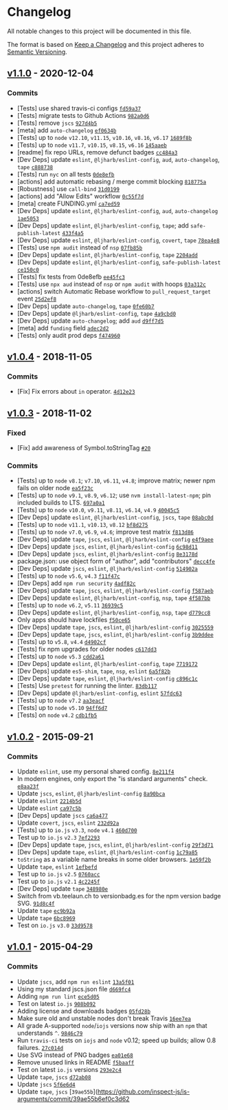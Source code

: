 # Changelog

All notable changes to this project will be documented in this file.

The format is based on [Keep a Changelog](https://keepachangelog.com/en/1.0.0/)
and this project adheres to [Semantic Versioning](https://semver.org/spec/v2.0.0.html).

## [v1.1.0](https://github.com/inspect-js/is-arguments/compare/v1.0.4...v1.1.0) - 2020-12-04

### Commits

- [Tests] use shared travis-ci configs [`fd59a37`](https://github.com/inspect-js/is-arguments/commit/fd59a3779f004f36ea8e5ac90b0de9b97ff60755)
- [Tests] migrate tests to Github Actions [`982a0d6`](https://github.com/inspect-js/is-arguments/commit/982a0d68495b68e2b6ca8f4caa9f8a909ec56755)
- [Tests] remove `jscs` [`927d4b5`](https://github.com/inspect-js/is-arguments/commit/927d4b5c17b12c40f445491e52a11d5bed311ef6)
- [meta] add `auto-changelog` [`ef0634b`](https://github.com/inspect-js/is-arguments/commit/ef0634b0c07a12d9144c4db168cb79963326ec6d)
- [Tests] up to `node` `v12.10`, `v11.15`, `v10.16`, `v8.16`, `v6.17` [`1689f8b`](https://github.com/inspect-js/is-arguments/commit/1689f8bf533c8ab8cd95caf953905e3a204c0cdc)
- [Tests] up to `node` `v11.7`, `v10.15`, `v8.15`, `v6.16` [`145aaeb`](https://github.com/inspect-js/is-arguments/commit/145aaeb5a35e7abd3a8a5c9ec87c6e37f16ed068)
- [readme] fix repo URLs, remove defunct badges [`cc484a3`](https://github.com/inspect-js/is-arguments/commit/cc484a3ae787125eccc30a05c63b7ff6a1581591)
- [Dev Deps] update `eslint`, `@ljharb/eslint-config`, `aud`, `auto-changelog`, `tape` [`c888738`](https://github.com/inspect-js/is-arguments/commit/c888738ef1cf84b973169bbe6219b795de4acfc2)
- [Tests] run `nyc` on all tests [`0de8efb`](https://github.com/inspect-js/is-arguments/commit/0de8efb8091a3dd5708812cd26ad541f7dca773a)
- [actions] add automatic rebasing / merge commit blocking [`818775a`](https://github.com/inspect-js/is-arguments/commit/818775aa0c66064965517be554c3bcc57ec0d721)
- [Robustness] use `call-bind` [`31d0199`](https://github.com/inspect-js/is-arguments/commit/31d0199c1a560f113ff099a2f43068cdfe0af79e)
- [actions] add "Allow Edits" workflow [`0c55f7d`](https://github.com/inspect-js/is-arguments/commit/0c55f7d254ff335291d9cee39501b247f7248fb9)
- [meta] create FUNDING.yml [`ca7ed59`](https://github.com/inspect-js/is-arguments/commit/ca7ed597bac29790ac6233ff1bdff7704b870e96)
- [Dev Deps] update `eslint`, `@ljharb/eslint-config`, `aud`, `auto-changelog` [`1ae5053`](https://github.com/inspect-js/is-arguments/commit/1ae505390efff099c50d0bc786a3ecc8d5303b04)
- [Dev Deps] update `eslint`, `@ljharb/eslint-config`, `tape`; add `safe-publish-latest` [`433f4a5`](https://github.com/inspect-js/is-arguments/commit/433f4a5573810fe689c5e56ad9fe69b6a2229b8c)
- [Dev Deps] update `eslint`, `@ljharb/eslint-config`, `covert`, `tape` [`78ea4e8`](https://github.com/inspect-js/is-arguments/commit/78ea4e8261bc326c1ae7e9e50bb655e8bf128c6b)
- [Tests] use `npm audit` instead of `nsp` [`07fb85b`](https://github.com/inspect-js/is-arguments/commit/07fb85bf396880648c2d4285273968d478df4711)
- [Dev Deps] update `eslint`, `@ljharb/eslint-config`, `tape` [`2204add`](https://github.com/inspect-js/is-arguments/commit/2204add22fcc15b1ee6aaae90578595b4f6d9647)
- [Dev Deps] update `eslint`, `@ljharb/eslint-config`, `safe-publish-latest` [`ce150c0`](https://github.com/inspect-js/is-arguments/commit/ce150c0c47504779ce812b1aefe044fcad1286af)
- [Tests] fix tests from 0de8efb [`ee45fc3`](https://github.com/inspect-js/is-arguments/commit/ee45fc387b655de6feac101c478af111d488e144)
- [Tests] use `npx aud` instead of `nsp` or `npm audit` with hoops [`03a312c`](https://github.com/inspect-js/is-arguments/commit/03a312cdae0aa058cfd094c996acb2af4e785484)
- [actions] switch Automatic Rebase workflow to `pull_request_target` event [`25d2ef8`](https://github.com/inspect-js/is-arguments/commit/25d2ef8da0b90c834d1fa6b83410205832e271d4)
- [Dev Deps] update `auto-changelog`, `tape` [`0fe60b7`](https://github.com/inspect-js/is-arguments/commit/0fe60b74b7f1254c386e14d0ea6d9cc074fdf12c)
- [Dev Deps] update `@ljharb/eslint-config`, `tape` [`4a9cbd0`](https://github.com/inspect-js/is-arguments/commit/4a9cbd0c91fd945ccc97c219d34e0840b0965586)
- [Dev Deps] update `auto-changelog`; add `aud` [`d9ff7d5`](https://github.com/inspect-js/is-arguments/commit/d9ff7d5f521eec5942019b1d7b38ace475da142f)
- [meta] add `funding` field [`adec2d2`](https://github.com/inspect-js/is-arguments/commit/adec2d293022ee3ec87479eaeae81bfec1ea1b18)
- [Tests] only audit prod deps [`f474960`](https://github.com/inspect-js/is-arguments/commit/f474960795eeb6087fc79eed8b787aa067b22ab1)

## [v1.0.4](https://github.com/inspect-js/is-arguments/compare/v1.0.3...v1.0.4) - 2018-11-05

### Commits

- [Fix] Fix errors about `in` operator. [`4d12e23`](https://github.com/inspect-js/is-arguments/commit/4d12e23fab8701207b7715fe7502db35c6edd3dd)

## [v1.0.3](https://github.com/inspect-js/is-arguments/compare/v1.0.2...v1.0.3) - 2018-11-02

### Fixed

- [Fix] add awareness of Symbol.toStringTag [`#20`](https://github.com/inspect-js/is-arguments/issues/20)

### Commits

- [Tests] up to `node` `v8.1`; `v7.10`, `v6.11`, `v4.8`; improve matrix; newer npm fails on older node [`ea5f23c`](https://github.com/inspect-js/is-arguments/commit/ea5f23c322234e18248b0acafe0f45333d5d78ec)
- [Tests] up to `node` `v9.1`, `v8.9`, `v6.12`; use `nvm install-latest-npm`; pin included builds to LTS. [`697a0a1`](https://github.com/inspect-js/is-arguments/commit/697a0a143d3b82f84956e4cca407c7eea228526b)
- [Tests] up to `node` `v10.0`, `v9.11`, `v8.11`, `v6.14`, `v4.9` [`40045c5`](https://github.com/inspect-js/is-arguments/commit/40045c5fe6ebb86f96125da96f7bfb9637579ce4)
- [Dev Deps] update `eslint`, `@ljharb/eslint-config`, `jscs`, `tape` [`08abc0d`](https://github.com/inspect-js/is-arguments/commit/08abc0d2e31c34514a58711f6203e41d06c3b81f)
- [Tests] up to `node` `v11.1`, `v10.13`, `v8.12` [`bf8d275`](https://github.com/inspect-js/is-arguments/commit/bf8d275ecf855c40c9c3f9c3ccf76874d4ce2497)
- [Tests] up to `node` `v7.0`, `v6.9`, `v4.6`; improve test matrix [`f813d86`](https://github.com/inspect-js/is-arguments/commit/f813d86b38f10d2e1f495597ca2a58d25a21339e)
- [Dev Deps] update `tape`, `jscs`, `eslint`, `@ljharb/eslint-config` [`e4f9aee`](https://github.com/inspect-js/is-arguments/commit/e4f9aee64f0f7f2f9d8132992b81d133b5d3c9c7)
- [Dev Deps] update `jscs`, `eslint`, `@ljharb/eslint-config` [`6c98d11`](https://github.com/inspect-js/is-arguments/commit/6c98d1171a043a4ab21d70b813379a4162ac3702)
- [Dev Deps] update `jscs`, `eslint`, `@ljharb/eslint-config` [`8e3178d`](https://github.com/inspect-js/is-arguments/commit/8e3178db172bc3ac889343aa3e38c24cc92aed08)
- package.json: use object form of "author", add "contributors" [`decc4fe`](https://github.com/inspect-js/is-arguments/commit/decc4feb9b31bd9f68b7a5f67aed39d32c9a6ab3)
- [Dev Deps] update `jscs`, `eslint`, `@ljharb/eslint-config` [`514902a`](https://github.com/inspect-js/is-arguments/commit/514902abde6b7d9397c9dbcd90f19fd78b70725a)
- [Tests] up to `node` `v5.6`, `v4.3` [`f11f47c`](https://github.com/inspect-js/is-arguments/commit/f11f47c5c1dae8adfda7ba1319de3b6e03db7925)
- [Dev Deps] add `npm run security` [`4adf82c`](https://github.com/inspect-js/is-arguments/commit/4adf82c0c9259eb81db18848a314b36db1c48d36)
- [Dev Deps] update `tape`, `jscs`, `eslint`, `@ljharb/eslint-config` [`f587aeb`](https://github.com/inspect-js/is-arguments/commit/f587aeb3ec04f2d22c2a8fd7686a2153d0fd50d2)
- [Dev Deps] update `eslint`, `@ljharb/eslint-config`, `nsp`, `tape` [`4f587bb`](https://github.com/inspect-js/is-arguments/commit/4f587bb7a2c499b1aa2e2aea60da8c0ee91c9df2)
- [Tests] up to `node` `v6.2`, `v5.11` [`36939c5`](https://github.com/inspect-js/is-arguments/commit/36939c5e1d8ce56c356a3f2144983839d86b3ae8)
- [Dev Deps] update `eslint`, `@ljharb/eslint-config`, `nsp`, `tape` [`d779cc8`](https://github.com/inspect-js/is-arguments/commit/d779cc875bd6fa15d861a134065d629159051331)
- Only apps should have lockfiles [`f50ce65`](https://github.com/inspect-js/is-arguments/commit/f50ce65fe94728b6f127a0c11f2efc6473f56cf3)
- [Dev Deps] update `tape`, `jscs`, `eslint`, `@ljharb/eslint-config` [`3025559`](https://github.com/inspect-js/is-arguments/commit/30255597cf578068e5a28d7a6e29076355132c87)
- [Dev Deps] update `tape`, `jscs`, `eslint`, `@ljharb/eslint-config` [`3b9ddee`](https://github.com/inspect-js/is-arguments/commit/3b9ddeef740608d84d2b825b9a90e4adf049c905)
- [Tests] up to `v5.8`, `v4.4` [`d4902cf`](https://github.com/inspect-js/is-arguments/commit/d4902cfb07e0bfaa0788a7847fcaaba91c8e3435)
- [Tests] fix npm upgrades for older nodes [`c617dd3`](https://github.com/inspect-js/is-arguments/commit/c617dd3a7b6a70162cbeb985009620acd69c029d)
- [Tests] up to `node` `v5.3` [`cdd2a61`](https://github.com/inspect-js/is-arguments/commit/cdd2a617c3d1810149683596fe90024ae9dcc549)
- [Dev Deps] update `eslint`, `@ljharb/eslint-config`, `tape` [`7719172`](https://github.com/inspect-js/is-arguments/commit/77191721ef92ce9dc72fdae8e1cfdc2ec74317d9)
- [Dev Deps] update `es5-shim`, `tape`, `nsp`, `eslint` [`6a5f82b`](https://github.com/inspect-js/is-arguments/commit/6a5f82bc6d9407e64fc4c7794d546e4db8ab61ed)
- [Dev Deps] update `tape`, `eslint`, `@ljharb/eslint-config` [`c896c1c`](https://github.com/inspect-js/is-arguments/commit/c896c1c4629ff3c8cda25e0c3e607d2950ff4ba9)
- [Tests] Use `pretest` for running the linter. [`83db117`](https://github.com/inspect-js/is-arguments/commit/83db1173fde93c2d8a490663ce850321b018eab2)
- [Dev Deps] update `@ljharb/eslint-config`, `eslint` [`57fdc63`](https://github.com/inspect-js/is-arguments/commit/57fdc636dea2f5c641e2d0c0dfbe0ac589acb69a)
- [Tests] up to `node` `v7.2` [`aa3eacf`](https://github.com/inspect-js/is-arguments/commit/aa3eacf27001a92aab4874f7d29f693ed6221b4a)
- [Tests] up to `node` `v5.10` [`94ff6d7`](https://github.com/inspect-js/is-arguments/commit/94ff6d72c095cae00a4df06043976dc3e414f49b)
- [Tests] on `node` `v4.2` [`cdb1fb5`](https://github.com/inspect-js/is-arguments/commit/cdb1fb5babe08c845570cbae218c0b96753c1152)

## [v1.0.2](https://github.com/inspect-js/is-arguments/compare/v1.0.1...v1.0.2) - 2015-09-21

### Commits

- Update `eslint`, use my personal shared config. [`8e211f4`](https://github.com/inspect-js/is-arguments/commit/8e211f46b17ae8d89aa5484b4b3b853d3d1b3fa9)
- In modern engines, only export the "is standard arguments" check. [`e8aa23f`](https://github.com/inspect-js/is-arguments/commit/e8aa23fc19f6d1c3c952174391a4903d90fcd622)
- Update `jscs`, `eslint`, `@ljharb/eslint-config` [`8a90bca`](https://github.com/inspect-js/is-arguments/commit/8a90bcad88025736a7c127123f1473af35bae6f7)
- Update `eslint` [`2214b5d`](https://github.com/inspect-js/is-arguments/commit/2214b5dac911e1eb949179f9034aa37ba7c079d7)
- Update `eslint` [`ca97c5b`](https://github.com/inspect-js/is-arguments/commit/ca97c5b22e7cf4f30d90ee1519988ecd4bf36887)
- [Dev Deps] update `jscs` [`ca6a477`](https://github.com/inspect-js/is-arguments/commit/ca6a477c16c70c0e5f29d56713237703ab610fdf)
- Update `covert`, `jscs`, `eslint` [`232d92a`](https://github.com/inspect-js/is-arguments/commit/232d92ab1dff7b0ad64024726cda437b32ce1906)
- [Tests] up to `io.js` `v3.3`, `node` `v4.1` [`460d700`](https://github.com/inspect-js/is-arguments/commit/460d700bdb5d8b261995e3d8f3e6b3eda4f91bcf)
- Test up to `io.js` `v2.3` [`7ef2293`](https://github.com/inspect-js/is-arguments/commit/7ef229388819ae1f1c1d55dbe741c90977cc3a3f)
- [Dev Deps] update `tape`, `jscs`, `eslint`, `@ljharb/eslint-config` [`29f3d71`](https://github.com/inspect-js/is-arguments/commit/29f3d71eb516326409bd24bc7e6d4ebb6a872d01)
- [Dev Deps] update `tape`, `eslint`, `@ljharb/eslint-config` [`1c79a85`](https://github.com/inspect-js/is-arguments/commit/1c79a85d670d8dc5dbb1831ee0de0c8858a94775)
- `toString` as a variable name breaks in some older browsers. [`1e59f2b`](https://github.com/inspect-js/is-arguments/commit/1e59f2bf79454188145de5275a64996eafc94420)
- Update `tape`, `eslint` [`1efbefd`](https://github.com/inspect-js/is-arguments/commit/1efbefd84df6ae802245ebe6371cd15255ee23e7)
- Test up to `io.js` `v2.5` [`0760acc`](https://github.com/inspect-js/is-arguments/commit/0760acc3139d1930efebc4321c1f96ba1406e2de)
- Test up to `io.js` `v2.1` [`4c2245f`](https://github.com/inspect-js/is-arguments/commit/4c2245f3deccdb3ec70e4f79e5e8aac697f35d08)
- [Dev Deps] update `tape` [`348980e`](https://github.com/inspect-js/is-arguments/commit/348980e1666b66724e37c9df63d18d540a51d5fe)
- Switch from vb.teelaun.ch to versionbadg.es for the npm version badge SVG. [`91d8c4f`](https://github.com/inspect-js/is-arguments/commit/91d8c4fd4516aae483fa2dd9c4a5b44c48e773f0)
- Update `tape` [`ec9b92a`](https://github.com/inspect-js/is-arguments/commit/ec9b92a244f7a077fe1df58af89f56a39d4d2600)
- Update `tape` [`6bc8969`](https://github.com/inspect-js/is-arguments/commit/6bc8969c40b2b2cd1c767933b7ef3d8ff65bf67f)
- Test on `io.js` `v3.0` [`33d9578`](https://github.com/inspect-js/is-arguments/commit/33d957814d515855583e98e652624e5920cc9496)

## [v1.0.1](https://github.com/inspect-js/is-arguments/compare/v1.0.0...v1.0.1) - 2015-04-29

### Commits

- Update `jscs`, add `npm run eslint` [`13a5f01`](https://github.com/inspect-js/is-arguments/commit/13a5f015aa67cb2402b5fdb21c68180ff7036a14)
- Using my standard jscs.json file [`d669fc4`](https://github.com/inspect-js/is-arguments/commit/d669fc49c0db56457eb55a77a2f9c40916ad6361)
- Adding `npm run lint` [`ece5d05`](https://github.com/inspect-js/is-arguments/commit/ece5d0581fadcff99b181d67b54eacb4869cfb98)
- Test on latest `io.js` [`908b092`](https://github.com/inspect-js/is-arguments/commit/908b092912fa9c89c20a41fdd117b21e857bfc84)
- Adding license and downloads badges [`05fd28b`](https://github.com/inspect-js/is-arguments/commit/05fd28b28d857ecb2220d0ac6267f36ec1e65eae)
- Make sure old and unstable nodes don't break Travis [`16ee7ea`](https://github.com/inspect-js/is-arguments/commit/16ee7eae70015864a8b3f2fe03463ecb4d707451)
- All grade A-supported `node`/`iojs` versions now ship with an `npm` that understands `^`. [`9846c79`](https://github.com/inspect-js/is-arguments/commit/9846c79d1999432538ea757c0dbf61ab3f0d54cd)
- Run `travis-ci` tests on `iojs` and `node` v0.12; speed up builds; allow 0.8 failures. [`27c014d`](https://github.com/inspect-js/is-arguments/commit/27c014d217d41d33b0bb1735e38184b871d86311)
- Use SVG instead of PNG badges [`ea01e68`](https://github.com/inspect-js/is-arguments/commit/ea01e68896722351c63912e37cc37541f9b78780)
- Remove unused links in README [`f5baaff`](https://github.com/inspect-js/is-arguments/commit/f5baaff1931bb9d48b20270a94d99121a3176dba)
- Test on latest `io.js` versions [`293e2c4`](https://github.com/inspect-js/is-arguments/commit/293e2c4d1edfdf9c6db88663314599ecde08a945)
- Update `tape`, `jscs` [`d72ab08`](https://github.com/inspect-js/is-arguments/commit/d72ab08147ab5256e1efd61c01b719796699faf0)
- Update `jscs` [`5f6e6d4`](https://github.com/inspect-js/is-arguments/commit/5f6e6d42645845b5663b5fef716e2963686aad8d)
- Update `tape`, `jscs` [`39ae55b`](https://github.com/inspect-js/is-arguments/commit/39ae55b6ef0c3d62